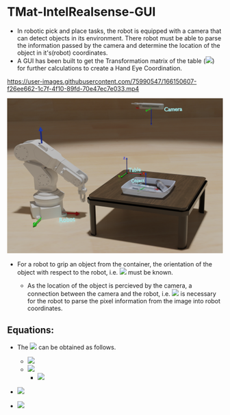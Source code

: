 # TMat-IntelRealsense-GUI


- In robotic pick and place tasks, the robot is equipped with a camera that can detect objects in its environment. There robot must be able to parse the information passed by the camera and determine the location of the object in it's(robot) coordinates. 
- A GUI has been built to get the Transformation matrix of the table (![](https://latex.codecogs.com/svg.image?{\color{DarkOrange}&space;T_{Table-Camera}})) for further calculations to create a Hand Eye Coordination.

https://user-images.githubusercontent.com/75990547/166150607-f26ee662-1c7f-4f10-89fd-70e47ec7e033.mp4
 
![Image](/Demo.png)

- For a robot to grip an object from the container, the orientation of the object with respect to the robot, i.e. ![](https://latex.codecogs.com/svg.image?{\color{DarkOrange}T_{Obj-Rob}}) must be known. 

    - As the location of the object is percieved by the camera, a connection between the camera and the robot, i.e. ![](https://latex.codecogs.com/svg.image?{\color{Cyan}T_{Rob-Cam}}) is necessary for the robot to parse the pixel information from the image into robot coordinates.





## Equations:

- The ![](https://latex.codecogs.com/svg.image?{\color{DarkOrange}T_{Rob-Cam}}) can be obtained as follows.

    - ![](https://latex.codecogs.com/svg.image?{\color{DarkOrange}T_{Object-Robot}&space;=&space;T_{Object-Table}*T_{Table-Robot}&space;&space;\to&space;(1)&space;&space;})
    - ![](https://latex.codecogs.com/svg.image?{\color{DarkOrange}T_{Object-Camera}&space;=&space;T_{Table-Camera}*T_{Object-Table}\to(2)})
      - ![](https://latex.codecogs.com/svg.image?{\color{DarkOrange}T_{Object-Table}=T_{Table-Camera}^{-1}*T_{Object-Camera}\to(2.1)})
- ![](https://latex.codecogs.com/svg.image?-&space;{\color{DarkOrange}&space;From&space;(1)&space;and&space;(2.1)})

- ![](https://latex.codecogs.com/svg.image?{\color{DarkOrange}T_{Object-Robot}&space;=&space;T_{Table-Camera}^{-1}*T_{Object-Camera}*T_{Table-Robot}}&space;)



